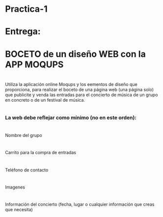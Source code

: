 # Practica-1
# Entrega: 
# BOCETO de un diseño WEB con la APP MOQUPS
#
Utiliza la aplicación online Moqups y los eementos de diseño que proporciona, para realizar el boceto de una página web (una página solo) 
que publicite y venda las entradas para el concierto de música de un grupo en concreto o de un festival de música.
#
### La web debe reflejar como  mínimo (no en este orden):
#
  Nombre del grupo
#
 Carrito para la compra de entradas
 #
 Teléfono de contacto
 #
Imagenes
#
  Información del concierto (fecha, lugar o cualquier información que creas que necesita)

